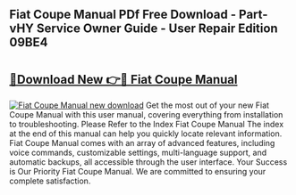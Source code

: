 ## Fiat Coupe Manual PDf Free Download - Part-vHY Service Owner Guide - User Repair Edition 09BE4

# <h2><a href="http://cf17797.oget.top/?id=Fiat+Coupe+Manual">🔗Download New 👉🔴 Fiat Coupe Manual</a></h2>

[![Fiat Coupe Manual new download](https://i.imgur.com/5g1atiW.png)](http://cf17797.oget.top/?id=Fiat+Coupe+Manual)
Get the most out of your new Fiat Coupe Manual with this user manual, covering everything from installation to troubleshooting. Please Refer to the Index Fiat Coupe Manual The index at the end of this manual can help you quickly locate relevant information. Fiat Coupe Manual comes with an array of advanced features, including voice commands, customizable settings, multi-language support, and automatic backups, all accessible through the user interface. Your Success is Our Priority Fiat Coupe Manual. We are committed to ensuring your complete satisfaction.
